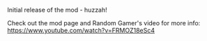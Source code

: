 Initial release of the mod - huzzah!

Check out the mod page and Random Gamer's video
for more info: https://www.youtube.com/watch?v=FRMOZ18eSc4